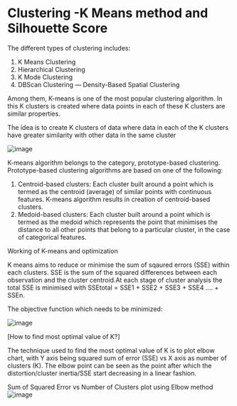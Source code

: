 # Clustering -K Means method and Silhouette Score 
The different types of clustering includes:
1. K Means Clustering
2. Hierarchical Clustering
3. K Mode Clustering
4. DBScan Clustering — Density-Based Spatial Clustering

Among them, K-means is one of the most popular clustering algorithm. In this K clusters is created where data points in each of these K clusters are similar properties.

The idea is to create K clusters of data where data in each of the K clusters have greater similarity with other data in the same cluster

![image](https://user-images.githubusercontent.com/86583187/174216059-ca275575-7ca6-4bb6-b02d-51d6d00009b3.png)



K-means algorithm belongs to the category, prototype-based clustering. Prototype-based clustering algorithms are based on one of the following: 

1. Centroid-based clusters: Each cluster built around a point which is termed as the centroid (average) of similar points with continuous features. K-means algorithm results in creation of centroid-based clusters.
2. Medoid-based clusters: Each cluster built around a point which is termed as the medoid which represents the point that minimises the distance to all other points that belong to a particular cluster, in the case of categorical features.

Working of K-means and optimization

K means aims to reduce or minimise the sum of sqaured errors (SSE) within each clusters. SSE is the sum of the squared differences between each observation and the cluster centroid.At each stage of cluster analysis the total SSE is minimised with SSEtotal = SSE1 + SSE2 + SSE3 + SSE4 ….  + SSEn.

The objective function which needs to be minimized:

![image](https://user-images.githubusercontent.com/86583187/173990960-a14820cd-2e11-46c2-85aa-435212711c5e.png)

[How to find most optimal value of K?]

The technique used to find the most optimal value of K is to plot elbow chart, with Y axis being squared sum of error (SSE) vs X axis as number of clusters (K). The elbow point can be seen as the point after which the distortion/cluster inertia/SSE start decreasing in a linear fashion. 

Sum of Squared Error vs Number of Clusters plot using Elbow method
![image](https://user-images.githubusercontent.com/86583187/174216235-200b2b85-c70a-41fc-9ba0-caefb3e7f467.png)



